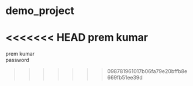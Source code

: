 # demo_project
<<<<<<< HEAD
prem kumar
=======
prem kumar
<br>
password
>>>>>>> 098781961017b06fa79e20bffb8e669fb51ee39d
